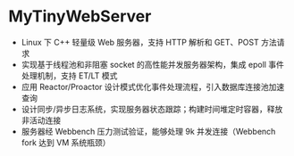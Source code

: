 # MyTinyWebServer

- Linux 下 C++ 轻量级 Web 服务器，支持 HTTP 解析和 GET、POST 方法请求
- 实现基于线程池和非阻塞 socket 的高性能并发服务器架构，集成 epoll 事件处理机制，支持 ET/LT 模式
- 应用 Reactor/Proactor 设计模式优化事件处理流程，引入数据库连接池加速查询
- 设计同步/异步日志系统，实现服务器状态跟踪；构建时间堆定时容器，释放非活动连接
- 服务器经 Webbench 压力测试验证，能够处理 9k 并发连接（Webbench fork 达到 VM 系统瓶颈）